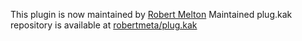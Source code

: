 This plugin is now maintained by [Robert Melton](https://github.com/robertmeta)
Maintained plug.kak repository is available at [robertmeta/plug.kak](https://github.com/robertmeta/plug.kak)

